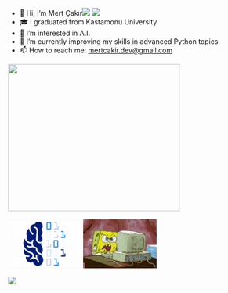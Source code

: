 - 👋 Hi, I’m Mert Çakır<img src="https://media.tenor.com/kRszz0WuOXYAAAAi/bongo-fox.gif" width="50"></h2> <img src="https://media.tenor.com/TuDbQ79kuPQAAAAi/fox-sunday.gif" width="50">
- 🎓 I graduated from Kastamonu University
- 👀 I’m interested in A.I.
- 🌱 I’m currently improving my skills in advanced Python topics.
- 📫 How to reach me: mertcakir.dev@gmail.com

<img src="https://github.com/MERT-CKR/MERT-CKR/blob/main/Luvica.gif" style="height: 300px; width: 350px;">

<img src="https://github.com/MERT-CKR/MERT-CKR/blob/main/brain.gif?raw=true" style="height: 100px; width: 150px;"><img src="https://github.com/MERT-CKR/MERT-CKR/blob/main/fire.gif?raw=true" style="margin-left: 3px; height: 100px; width: 150px;">





![](https://komarev.com/ghpvc/?username=MERT-CKR&color=ff69b4&style=plastic?labelColor=7D898B)


